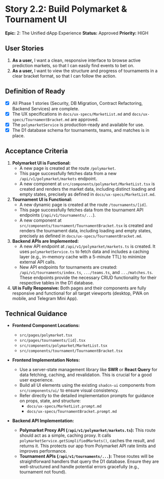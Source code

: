 # Story 2.2: Build Polymarket & Tournament UI

**Epic:** 2: The Unified dApp Experience
**Status:** Approved
**Priority:** HIGH

## User Stories
1.  **As a user,** I want a clean, responsive interface to browse active prediction markets, so that I can easily find events to bet on.
2.  **As a user,** I want to view the structure and progress of tournaments in a clear bracket format, so that I can follow the action.

## Definition of Ready
- [x] All Phase 1 stories (Security, DB Migration, Contract Refactoring, Backend Services) are complete.
- [x] The UX specifications in `docs/ux-specs/MarketList.md` and `docs/ux-specs/TournamentBracket.md` are approved.
- [x] The `polymarketService` is production-ready and available for use.
- [x] The D1 database schema for tournaments, teams, and matches is in place.

## Acceptance Criteria
1.  **Polymarket UI is Functional:**
    -   A new page is created at the route `/polymarket`.
    -   This page successfully fetches data from a new `/api/v1/polymarket/markets` endpoint.
    -   A new component at `src/components/polymarket/MarketList.tsx` is created and renders the market data, including distinct loading and empty states, precisely as defined in `docs/ux-specs/MarketList.md`.
2.  **Tournament UI is Functional:**
    -   A new dynamic page is created at the route `/tournaments/[id]`.
    -   This page successfully fetches data from the tournament API endpoints (`/api/v1/tournaments/...`).
    -   A new component at `src/components/tournament/TournamentBracket.tsx` is created and renders the tournament data, including loading and empty states, precisely as defined in `docs/ux-specs/TournamentBracket.md`.
3.  **Backend APIs are Implemented:**
    -   A new API endpoint at `/api/v1/polymarket/markets.ts` is created. It uses `polymarketService.ts` to fetch data and includes a caching layer (e.g., in-memory cache with a 5-minute TTL) to minimize external API calls.
    -   New API endpoints for tournaments are created: `/api/v1/tournaments/index.ts`, `.../teams.ts`, and `.../matches.ts`. These endpoints provide the necessary CRUD functionality for their respective tables in the D1 database.
4.  **UI is Fully Responsive:** Both pages and their components are fully responsive and functional for all target viewports (desktop, PWA on mobile, and Telegram Mini App).

## Technical Guidance

-   **Frontend Component Locations:**
    -   `src/pages/polymarket.tsx`
    -   `src/pages/tournaments/[id].tsx`
    -   `src/components/polymarket/MarketList.tsx`
    -   `src/components/tournament/TournamentBracket.tsx`

-   **Frontend Implementation Notes:**
    -   Use a server-state management library like **SWR** or **React Query** for data fetching, caching, and revalidation. This is crucial for a good user experience.
    -   Build all UI elements using the existing `shadcn-ui` components from `src/components/ui/` to ensure visual consistency.
    -   Refer directly to the detailed implementation prompts for guidance on props, state, and structure:
        -   `docs/ux-specs/MarketList.prompt.md`
        -   `docs/ux-specs/TournamentBracket.prompt.md`

-   **Backend API Implementation:**
    -   **Polymarket Proxy API (`/api/v1/polymarket/markets.ts`):** This route should act as a simple, caching proxy. It calls `polymarketService.getSimplifiedMarkets()`, caches the result, and returns it. This protects our app from Polymarket API rate limits and improves performance.
    -   **Tournament APIs (`/api/v1/tournaments/...`):** These routes will be straightforward handlers that query the D1 database. Ensure they are well-structured and handle potential errors gracefully (e.g., tournament not found).
